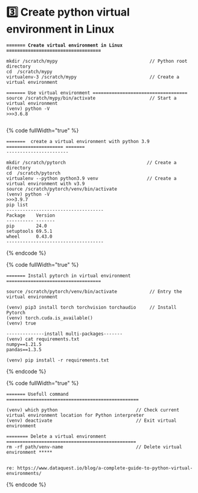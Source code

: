 # 3️⃣ Create python virtual environment in Linux



<pre data-full-width="true"><code><strong>======= Create virtual environment in Linux ===================================
</strong>
mkdir /scratch/mypy                                  // Python root directory
cd  /scratch/mypy       
virtualenv-3 /scratch/mypy                           // Create a virtual environment

======= Use virtual environment ===================================
source /scratch/mypy/bin/activate                    // Start a virtual environment
(venv) python -V
>>>3.6.8

</code></pre>

{% code fullWidth="true" %}
```
=======  create a virtual environment with python 3.9 ===================== ======= 
-----------------------

mkdir /scratch/pytorch                              // Create a directory
cd  /scratch/pytorch  
virtualenv --python python3.9 venv                  // Create a virtual environment with v3.9
source /scratch/pytorch/venv/bin/activate
(venv) python -V
>>>3.9.7
pip list
------------------------------------
Package    Version
---------- -------
pip        24.0
setuptools 69.5.1
wheel      0.43.0
------------------------------------
```
{% endcode %}

{% code fullWidth="true" %}
```
======= Install pytorch in virtual environment ===================================

source /scratch/pytorch/venv/bin/activate            // Entry the virtual environment

(venv) pip3 install torch torchvision torchaudio     // Install Pytorch
(venv) torch.cuda.is_available()
(venv) true

--------------install multi-packages-------
(venv) cat requirements.txt
numpy==1.21.5
pandas==1.3.5

(venv) pip install -r requirements.txt
```
{% endcode %}

{% code fullWidth="true" %}
```
======= Usefull command =================================================

(venv) which python                             // Check current virtual environment location for Python interpreter
(venv) deactivate                               // Exit virtual environment

======== Delete a virtual environment ================================================
rm -rf path/venv-name                           // Delete virtual environment *****


re: https://www.dataquest.io/blog/a-complete-guide-to-python-virtual-environments/
```
{% endcode %}
